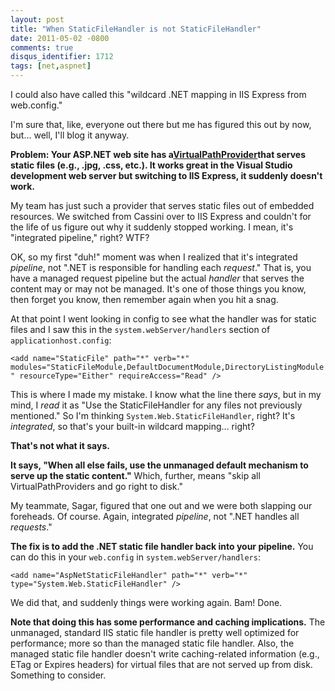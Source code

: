 ```yaml
---
layout: post
title: "When StaticFileHandler is not StaticFileHandler"
date: 2011-05-02 -0800
comments: true
disqus_identifier: 1712
tags: [net,aspnet]
---
```

I could also have called this "wildcard .NET mapping in IIS Express from
web.config."

I'm sure that, like, everyone out there but me has figured this out by
now, but... well, I'll blog it anyway.

**Problem: Your ASP.NET web site has
a**[**VirtualPathProvider**](http://msdn.microsoft.com/en-us/library/system.web.hosting.virtualpathprovider.aspx)**that
serves static files (e.g., .jpg, .css, etc.). It works great in the
Visual Studio development web server but switching to IIS Express, it
suddenly doesn't work.**

My team has just such a provider that serves static files out of
embedded resources. We switched from Cassini over to IIS Express and
couldn't for the life of us figure out why it suddenly stopped working.
I mean, it's "integrated pipeline," right? WTF?

OK, so my first "duh!" moment was when I realized that it's integrated
*pipeline*, not ".NET is responsible for handling each *request*." That
is, you have a managed request pipeline but the actual *handler* that
serves the content may or may not be managed. It's one of those things
you know, then forget you know, then remember again when you hit a snag.

At that point I went looking in config to see what the handler was for
static files and I saw this in the `system.webServer/handlers` section
of `applicationhost.config`:

`<add name="StaticFile" path="*" verb="*" modules="StaticFileModule,DefaultDocumentModule,DirectoryListingModule" resourceType="Either" requireAccess="Read" />`

This is where I made my mistake. I know what the line there *says*, but
in my mind, I *read* it as "Use the StaticFileHandler for any files not
previously mentioned." So I'm thinking `System.Web.StaticFileHandler`,
right? It's *integrated*, so that's your built-in wildcard mapping...
right?

**That's not what it says.**

**It says, "When all else fails, use the unmanaged default mechanism to
serve up the static content."** Which, further, means "skip all
VirtualPathProviders and go right to disk."

My teammate, Sagar, figured that one out and we were both slapping our
foreheads. Of course. Again, integrated *pipeline*, not ".NET handles
all *requests*."

**The fix is to add the .NET static file handler back into your
pipeline.** You can do this in your `web.config` in
`system.webServer/handlers`:

`<add name="AspNetStaticFileHandler" path="*" verb="*" type="System.Web.StaticFileHandler" />`

We did that, and suddenly things were working again. Bam! Done.

**Note that doing this has some performance and caching implications.**
The unmanaged, standard IIS static file handler is pretty well optimized
for performance; more so than the managed static file handler. Also, the
managed static file handler doesn't write caching-related information
(e.g., ETag or Expires headers) for virtual files that are not served up
from disk. Something to consider.

